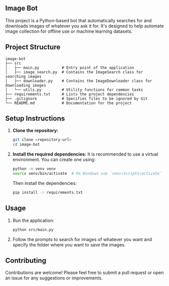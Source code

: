 ## Image Bot


This project is a Python-based bot that automatically searches for and downloads images of whatever you ask it for. It's designed to help automate image collection for offline use or machine learning datasets.

## Project Structure

```
image-bot
├── src
│   ├── main.py          # Entry point of the application
│   ├── image_search.py  # Contains the ImageSearch class for searching images
│   ├── downloader.py    # Contains the ImageDownloader class for downloading images
│   └── utils.py         # Utility functions for common tasks
├── requirements.txt     # Lists the project dependencies
├── .gitignore           # Specifies files to be ignored by Git
└── README.md            # Documentation for the project
```

## Setup Instructions

1. **Clone the repository:**
   ```bash
   git clone <repository-url>
   cd image-bot
   ```

2. **Install the required dependencies:**
   It is recommended to use a virtual environment. You can create one using:
   ```bash
   python -m venv venv
   source venv/bin/activate  # On Windows use `venv\Scripts\activate`
   ```
   Then install the dependencies:
   ```bash
   pip install -r requirements.txt
   ```

## Usage

1. Run the application:
   ```bash
   python src/main.py
   ```

2. Follow the prompts to search for images of whatever you want and specify the folder where you want to save the images.

## Contributing

Contributions are welcome! Please feel free to submit a pull request or open an issue for any suggestions or improvements.
